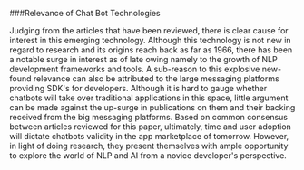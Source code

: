 ###Relevance of Chat Bot Technologies

Judging from the articles that have been reviewed, there is clear cause for interest in this emerging technology. Although this technology is not new in regard to research and its origins reach back as far as 1966, there has been a notable surge in interest as of late owing namely to the growth of NLP development frameworks and tools. A sub-reason to this explosive new-found relevance can also be attributed to the large messaging platforms providing SDK's for developers. Although it is hard to gauge whether chatbots will take over traditional applications in this space, little argument can be made against the up-surge in publications on them and their backing received from the big messaging platforms. Based on common consensus between articles reviewed for this paper, ultimately, time and user adoption will dictate chatbots validity in the app marketplace of tomorrow. However, in light of doing research, they present themselves with ample opportunity to explore the world of NLP and AI from a novice developer's perspective. 

<!--Citation should be given after "1966"-->
